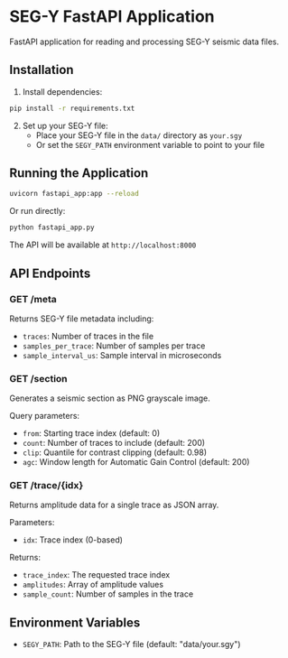 # SEG-Y FastAPI Application

FastAPI application for reading and processing SEG-Y seismic data files.

## Installation

1. Install dependencies:
```bash
pip install -r requirements.txt
```

2. Set up your SEG-Y file:
   - Place your SEG-Y file in the `data/` directory as `your.sgy`
   - Or set the `SEGY_PATH` environment variable to point to your file

## Running the Application

```bash
uvicorn fastapi_app:app --reload
```

Or run directly:
```bash
python fastapi_app.py
```

The API will be available at `http://localhost:8000`

## API Endpoints

### GET /meta
Returns SEG-Y file metadata including:
- `traces`: Number of traces in the file
- `samples_per_trace`: Number of samples per trace
- `sample_interval_us`: Sample interval in microseconds

### GET /section
Generates a seismic section as PNG grayscale image.

Query parameters:
- `from`: Starting trace index (default: 0)
- `count`: Number of traces to include (default: 200)
- `clip`: Quantile for contrast clipping (default: 0.98)
- `agc`: Window length for Automatic Gain Control (default: 200)

### GET /trace/{idx}
Returns amplitude data for a single trace as JSON array.

Parameters:
- `idx`: Trace index (0-based)

Returns:
- `trace_index`: The requested trace index
- `amplitudes`: Array of amplitude values
- `sample_count`: Number of samples in the trace

## Environment Variables

- `SEGY_PATH`: Path to the SEG-Y file (default: "data/your.sgy")